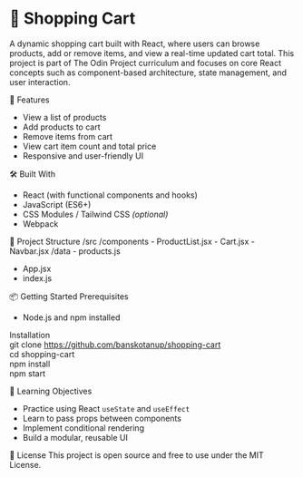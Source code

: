 <h1>🛒 Shopping Cart</h1>
A dynamic shopping cart built with React, where users can browse products, add or remove items, and view a real-time updated cart total. This project is part of The Odin Project curriculum and focuses on core React concepts such as component-based architecture, state management, and user interaction.

🚀 Features
<ul>
  <li>View a list of products</li>
  <li>Add products to cart</li>
  <li>Remove items from cart</li>
  <li>View cart item count and total price</li>
  <li>Responsive and user-friendly UI</li>
</ul>


🛠️ Built With
<ul>
  <li>React (with functional components and hooks)</li>
  <li>JavaScript (ES6+)</li>
  <li>CSS Modules / Tailwind CSS <em>(optional)</em></li>
  <li>Webpack</li>
</ul>

📁 Project Structure
/src
  /components
    - ProductList.jsx
    - Cart.jsx
    - Navbar.jsx
  /data
    - products.js
  - App.jsx
  - index.js
    
📦 Getting Started
Prerequisites
<ul>
  <li>Node.js and npm installed</li>
</ul>

Installation
<br>
git clone https://github.com/banskotanup/shopping-cart
<br>
cd shopping-cart
<br>
npm install
<br>
npm start
<br>

🎯 Learning Objectives
<ul>
  <li>Practice using React <code>useState</code> and <code>useEffect</code></li>
  <li>Learn to pass props between components</li>
  <li>Implement conditional rendering</li>
  <li>Build a modular, reusable UI</li>
</ul>

📄 License
This project is open source and free to use under the MIT License.

